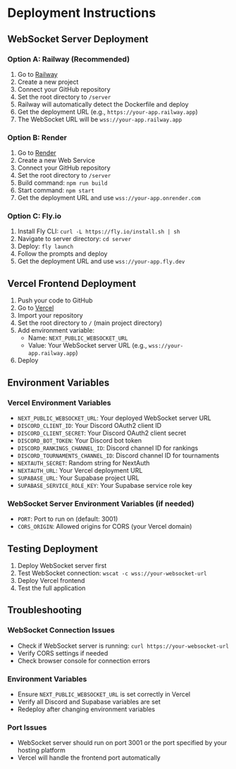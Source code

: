 # Deployment Instructions

## WebSocket Server Deployment

### Option A: Railway (Recommended)
1. Go to [Railway](https://railway.app/)
2. Create a new project
3. Connect your GitHub repository
4. Set the root directory to `/server`
5. Railway will automatically detect the Dockerfile and deploy
6. Get the deployment URL (e.g., `https://your-app.railway.app`)
7. The WebSocket URL will be `wss://your-app.railway.app`

### Option B: Render
1. Go to [Render](https://render.com/)
2. Create a new Web Service
3. Connect your GitHub repository
4. Set the root directory to `/server`
5. Build command: `npm run build`
6. Start command: `npm start`
7. Get the deployment URL and use `wss://your-app.onrender.com`

### Option C: Fly.io
1. Install Fly CLI: `curl -L https://fly.io/install.sh | sh`
2. Navigate to server directory: `cd server`
3. Deploy: `fly launch`
4. Follow the prompts and deploy
5. Get the deployment URL and use `wss://your-app.fly.dev`

## Vercel Frontend Deployment

1. Push your code to GitHub
2. Go to [Vercel](https://vercel.com/)
3. Import your repository
4. Set the root directory to `/` (main project directory)
5. Add environment variable:
   - Name: `NEXT_PUBLIC_WEBSOCKET_URL`
   - Value: Your WebSocket server URL (e.g., `wss://your-app.railway.app`)
6. Deploy

## Environment Variables

### Vercel Environment Variables
- `NEXT_PUBLIC_WEBSOCKET_URL`: Your deployed WebSocket server URL
- `DISCORD_CLIENT_ID`: Your Discord OAuth2 client ID
- `DISCORD_CLIENT_SECRET`: Your Discord OAuth2 client secret
- `DISCORD_BOT_TOKEN`: Your Discord bot token
- `DISCORD_RANKINGS_CHANNEL_ID`: Discord channel ID for rankings
- `DISCORD_TOURNAMENTS_CHANNEL_ID`: Discord channel ID for tournaments
- `NEXTAUTH_SECRET`: Random string for NextAuth
- `NEXTAUTH_URL`: Your Vercel deployment URL
- `SUPABASE_URL`: Your Supabase project URL
- `SUPABASE_SERVICE_ROLE_KEY`: Your Supabase service role key

### WebSocket Server Environment Variables (if needed)
- `PORT`: Port to run on (default: 3001)
- `CORS_ORIGIN`: Allowed origins for CORS (your Vercel domain)

## Testing Deployment

1. Deploy WebSocket server first
2. Test WebSocket connection: `wscat -c wss://your-websocket-url`
3. Deploy Vercel frontend
4. Test the full application

## Troubleshooting

### WebSocket Connection Issues
- Check if WebSocket server is running: `curl https://your-websocket-url`
- Verify CORS settings if needed
- Check browser console for connection errors

### Environment Variables
- Ensure `NEXT_PUBLIC_WEBSOCKET_URL` is set correctly in Vercel
- Verify all Discord and Supabase variables are set
- Redeploy after changing environment variables

### Port Issues
- WebSocket server should run on port 3001 or the port specified by your hosting platform
- Vercel will handle the frontend port automatically 